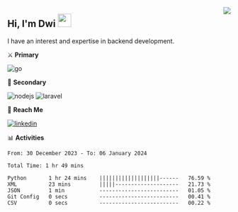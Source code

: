 [<img src="https://komarev.com/ghpvc/?username=masred&color=green&style=flat-square&label=Profile+Views" align="right">](github.com/masred)

## Hi, I'm Dwi <img src="https://raw.githubusercontent.com/MartinHeinz/MartinHeinz/master/wave.gif" width="30px">

I have an interest and expertise in backend development.

⚔️ **Primary**

![go](https://img.shields.io/badge/---?logo=go&label=Golang&style=social)

🔪 **Secondary**

![nodejs](https://img.shields.io/badge/---?logo=node.js&label=Node.js&style=social&logoColor=green)
![laravel](https://img.shields.io/badge/---?logo=laravel&label=Laravel&style=social)

🔗 **Reach Me**

[![linkedin](https://img.shields.io/badge/---?logo=linkedin&label=LinkedIn&style=social)](https://linkedin.com/in/dwifitriyanto)

📊 **Activities**

<!--START_SECTION:waka-->

```all_time
From: 30 December 2023 - To: 06 January 2024

Total Time: 1 hr 49 mins

Python       1 hr 24 mins    |||||||||||||||||||------   76.59 %
XML          23 mins         |||||--------------------   21.73 %
JSON         1 min           -------------------------   01.05 %
Git Config   0 secs          -------------------------   00.41 %
CSV          0 secs          -------------------------   00.22 %
```

<!--END_SECTION:waka-->
